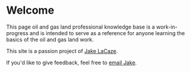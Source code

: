 # Welcome

This page oil and gas land professional knowledge base 
is a work-in-progress and is intended to serve as a reference 
for anyone learning the basics of the oil and gas land work.

This site is a passion project of [Jake LaCaze](https://jakelacaze.com).

If you'd like to give feedback, feel free to [email Jake](mailto:landkb@jakelacaze.com).
